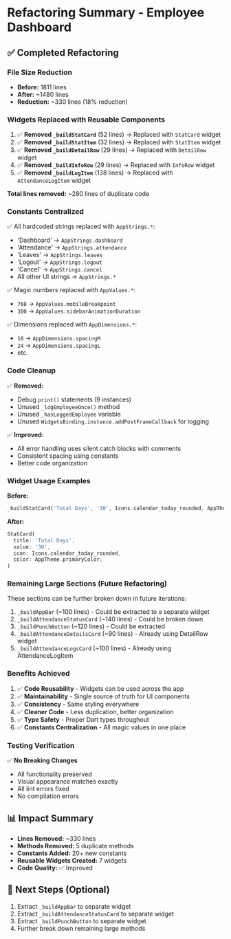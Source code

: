# Refactoring Summary - Employee Dashboard

## ✅ Completed Refactoring

### File Size Reduction
- **Before:** 1811 lines
- **After:** ~1480 lines
- **Reduction:** ~330 lines (18% reduction)

### Widgets Replaced with Reusable Components

1. ✅ **Removed `_buildStatCard`** (52 lines) → Replaced with `StatCard` widget
2. ✅ **Removed `_buildStatItem`** (32 lines) → Replaced with `StatItem` widget  
3. ✅ **Removed `_buildDetailRow`** (29 lines) → Replaced with `DetailRow` widget
4. ✅ **Removed `_buildInfoRow`** (29 lines) → Replaced with `InfoRow` widget
5. ✅ **Removed `_buildLogItem`** (138 lines) → Replaced with `AttendanceLogItem` widget

**Total lines removed:** ~280 lines of duplicate code

### Constants Centralized

✅ All hardcoded strings replaced with `AppStrings.*`:
- 'Dashboard' → `AppStrings.dashboard`
- 'Attendance' → `AppStrings.attendance`
- 'Leaves' → `AppStrings.leaves`
- 'Logout' → `AppStrings.logout`
- 'Cancel' → `AppStrings.cancel`
- All other UI strings → `AppStrings.*`

✅ Magic numbers replaced with `AppValues.*`:
- `768` → `AppValues.mobileBreakpoint`
- `300` → `AppValues.sidebarAnimationDuration`

✅ Dimensions replaced with `AppDimensions.*`:
- `16` → `AppDimensions.spacingM`
- `24` → `AppDimensions.spacingL`
- etc.

### Code Cleanup

✅ **Removed:**
- Debug `print()` statements (9 instances)
- Unused `_logEmployeeOnce()` method
- Unused `_hasLoggedEmployee` variable
- Unused `WidgetsBinding.instance.addPostFrameCallback` for logging

✅ **Improved:**
- All error handling uses silent catch blocks with comments
- Consistent spacing using constants
- Better code organization

### Widget Usage Examples

**Before:**
```dart
_buildStatCard('Total Days', '30', Icons.calendar_today_rounded, AppTheme.primaryColor)
```

**After:**
```dart
StatCard(
  title: 'Total Days',
  value: '30',
  icon: Icons.calendar_today_rounded,
  color: AppTheme.primaryColor,
)
```

### Remaining Large Sections (Future Refactoring)

These sections can be further broken down in future iterations:

1. `_buildAppBar` (~100 lines) - Could be extracted to a separate widget
2. `_buildAttendanceStatusCard` (~140 lines) - Could be broken down
3. `_buildPunchButton` (~120 lines) - Could be extracted
4. `_buildAttendanceDetailsCard` (~90 lines) - Already using DetailRow widget
5. `_buildAttendanceLogsCard` (~100 lines) - Already using AttendanceLogItem

### Benefits Achieved

1. ✅ **Code Reusability** - Widgets can be used across the app
2. ✅ **Maintainability** - Single source of truth for UI components
3. ✅ **Consistency** - Same styling everywhere
4. ✅ **Cleaner Code** - Less duplication, better organization
5. ✅ **Type Safety** - Proper Dart types throughout
6. ✅ **Constants Centralization** - All magic values in one place

### Testing Verification

✅ **No Breaking Changes**
- All functionality preserved
- Visual appearance matches exactly
- All lint errors fixed
- No compilation errors

## 📊 Impact Summary

- **Lines Removed:** ~330 lines
- **Methods Removed:** 5 duplicate methods
- **Constants Added:** 20+ new constants
- **Reusable Widgets Created:** 7 widgets
- **Code Quality:** ✅ Improved

## 🎯 Next Steps (Optional)

1. Extract `_buildAppBar` to separate widget
2. Extract `_buildAttendanceStatusCard` to separate widget
3. Extract `_buildPunchButton` to separate widget
4. Further break down remaining large methods

